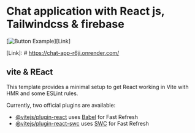 # Chat application with React js, Tailwindcss & firebase #

[![Button Example]][Link]
<!----------------------------------------------------------------------------->
[Link]: # https://chat-app-r6ji.onrender.com/
<!---------------------------------[ Buttons ]--------------------------------->
[Button Example]: https://img.shields.io/badge/Title-37a779?style=for-the-badge
## vite & REact
This template provides a minimal setup to get React working in Vite with HMR and some ESLint rules.

Currently, two official plugins are available:

- [@vitejs/plugin-react](https://github.com/vitejs/vite-plugin-react/blob/main/packages/plugin-react/README.md) uses [Babel](https://babeljs.io/) for Fast Refresh
- [@vitejs/plugin-react-swc](https://github.com/vitejs/vite-plugin-react-swc) uses [SWC](https://swc.rs/) for Fast Refresh
